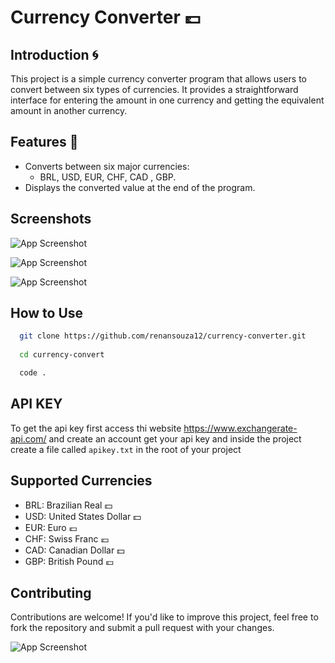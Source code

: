 # Currency Converter 💷

## Introduction 🌀
This project is a simple currency converter program that allows users to convert between six types of currencies. It provides a straightforward interface for entering the amount in one currency and getting the equivalent amount in another currency.

## Features 📌
- Converts between six major currencies: 
    - BRL, USD, EUR, CHF, CAD , GBP.
- Displays the converted value at the end of the program.

 
## Screenshots

![App Screenshot](https://i.ibb.co/pZpwFSm/a.png)

![App Screenshot](https://i.ibb.co/wrTnydr/b.png)

![App Screenshot](https://i.ibb.co/r2N4PSq/c.png)

   
## How to Use
```bash
  git clone https://github.com/renansouza12/currency-converter.git
  
  cd currency-convert

  code .
```
    
## API KEY
To get the api key first access thi website https://www.exchangerate-api.com/ and create an account get your api key and inside the project create a  file called `apikey.txt` in the root of your project

## Supported Currencies
- BRL: Brazilian Real 💵
- USD: United States Dollar 💵
- EUR: Euro 💶
- CHF: Swiss Franc 💶
- CAD: Canadian Dollar 💵
- GBP: British Pound 💷

## Contributing
Contributions are welcome! If you'd like to improve this project, feel free to fork the repository and submit a pull request with your changes.

![App Screenshot](https://i.ibb.co/prQYmdM/Badge-Conversor.png)
